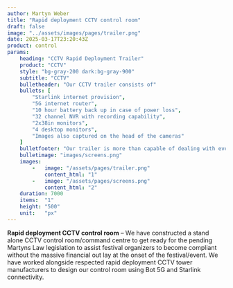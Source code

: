 ```yaml
---
author: Martyn Weber
title: "Rapid deployment CCTV control room"
draft: false
image: "../assets/images/pages/trailer.png"
date: 2025-03-17T23:20:43Z
product: control
params:
    heading: "CCTV Rapid Deployment Trailer"
    product: "CCTV"
    style: "bg-gray-200 dark:bg-gray-900"
    subtitle: "CCTV"
    bulletheader: "Our CCTV trailer consists of"
    bullets: [
        "Starlink internet provision",
        "5G internet router",
        "10 hour battery back up in case of power loss",
        "32 channel NVR with recording capability",
        "2x38in monitors",
        "4 desktop monitors",
        "Images also captured on the head of the cameras"
    ]
    bulletfooter: "Our trailer is more than capable of dealing with everything from small events to large scale festivals, working with the V-Ceptor range of towers we can provide a seamless option of CCTV monitoring"
    bulletimage: "images/screens.png"
    images: 
        -   image: "/assets/pages/trailer.png"
            content_html: "1"
        -   image: "/assets/pages/screens.png"
            content_html: "2"
    duration: 7000
    items:  "1"    
    height: "500"
    unit:   "px"
---
```

**Rapid deployment CCTV control room** – We have constructed a stand alone CCTV control room/command centre to get ready for the pending Martyns Law legislation to assist festival organizers to become compliant without the massive financial out lay at the onset of the festival/event.
We have worked alongside respected rapid deployment CCTV tower manufacturers to design our control room using Bot 5G and Starlink connectivity.
  
